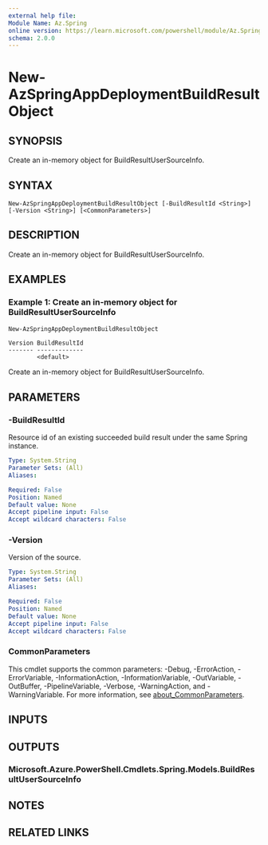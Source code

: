 ```yaml
---
external help file:
Module Name: Az.Spring
online version: https://learn.microsoft.com/powershell/module/Az.Spring/new-azspringappdeploymentbuildresultobject
schema: 2.0.0
---
```


# New-AzSpringAppDeploymentBuildResultObject

## SYNOPSIS
Create an in-memory object for BuildResultUserSourceInfo.

## SYNTAX

```
New-AzSpringAppDeploymentBuildResultObject [-BuildResultId <String>] [-Version <String>] [<CommonParameters>]
```

## DESCRIPTION
Create an in-memory object for BuildResultUserSourceInfo.

## EXAMPLES

### Example 1: Create an in-memory object for BuildResultUserSourceInfo
```powershell
New-AzSpringAppDeploymentBuildResultObject
```

```output
Version BuildResultId
------- -------------
        <default>
```

Create an in-memory object for BuildResultUserSourceInfo.

## PARAMETERS

### -BuildResultId
Resource id of an existing succeeded build result under the same Spring instance.

```yaml
Type: System.String
Parameter Sets: (All)
Aliases:

Required: False
Position: Named
Default value: None
Accept pipeline input: False
Accept wildcard characters: False
```

### -Version
Version of the source.

```yaml
Type: System.String
Parameter Sets: (All)
Aliases:

Required: False
Position: Named
Default value: None
Accept pipeline input: False
Accept wildcard characters: False
```

### CommonParameters
This cmdlet supports the common parameters: -Debug, -ErrorAction, -ErrorVariable, -InformationAction, -InformationVariable, -OutVariable, -OutBuffer, -PipelineVariable, -Verbose, -WarningAction, and -WarningVariable. For more information, see [about_CommonParameters](http://go.microsoft.com/fwlink/?LinkID=113216).

## INPUTS

## OUTPUTS

### Microsoft.Azure.PowerShell.Cmdlets.Spring.Models.BuildResultUserSourceInfo

## NOTES

## RELATED LINKS

